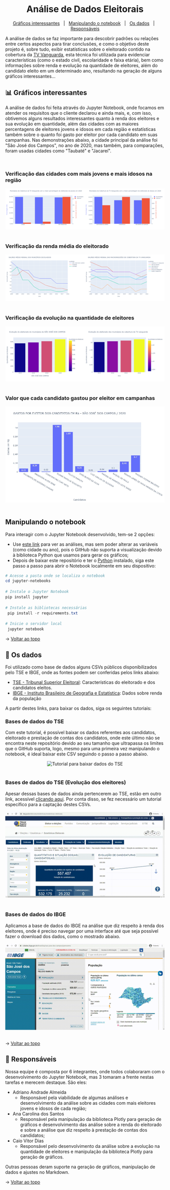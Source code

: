 <br id="topo">

<h1 align="center"> Análise de Dados Eleitorais </h1>

<p align="center"> 
    <a href="#analise">Gráficos interessantes</a> &nbsp | &nbsp 
    <a href="#notebook">Manipulando o notebook</a> &nbsp | &nbsp 
    <a href="#dados">Os dados</a> &nbsp | &nbsp 
    <a href="#equipe">Responsáveis</a>
</p>
   
A análise de dados se faz importante para descobrir padrões ou relações entre certos aspectos para tirar conclusões, e como o objetivo deste projeto é, sobre tudo, exibir estatísticas sobre o eleitorado contido na cobertura da [TV Vanguarda](http://vanguarda.tv/), esta técnica foi utilizada para evidenciar características (como o estado civil, escolaridade e faixa etária), bem como informações sobre renda e evolução na quantidade de eleitores, além do candidato eleito em um determinado ano, resultando na geração de alguns gráficos interessantes...

<span id="analise">

## :bar_chart: Gráficos interessantes

A análise de dados foi feita através do Jupyter Notebook, onde focamos em atender os requisitos que o cliente declarou e ainda mais, e, com isso, obtivemos alguns resultados interessantes quanto à renda dos eleitores e sua evolução em quantidade, além das cidades com as maiores percentagens de eleitores jovens e idosos em cada região e estatísticas também sobre o quanto foi gasto por eleitor por cada candidato em suas campanhas. Nas demonstrações abaixo, a cidade principal da análise foi "São José dos Campos", no ano de 2020, mas também, para comparações, foram usadas cidades como "Taubaté" e "Jacareí".

<br>

### Verificação das cidades com mais jovens e mais idosos na região

<div align="center">
  <img src="./img/idoso-jovem.jpg" alt="Cidades 'mais velhas' e 'mais novas'">
</div>

<br>

### Verificação da renda média do eleitorado

<div align="center">
  <img src="./img/renda.jpg" alt="Gráfico de renda média">
</div>

<br>

### Verificação da evolução na quantidade de eleitores

<div align="center">
  <img src="./img/evolucao.jpg" alt="Evolução de eleitores">
</div>

<br>

### Valor que cada candidato gastou por eleitor em campanhas

<div align="center">
  <img src="./img/valor-eleitor.jpg" alt="Valor por eleitor que cada candidato gastou">
</div>

<br>

<span id="notebook">

## Manipulando o notebook

Para interagir com o Jupyter Notebook desenvolvido, tem-se 2 opções:

- Use [este link]() para ver as análises, mas sem poder alterar as variáveis (como cidade ou ano), pois o GitHub não suporta a visualização devido à biblioteca Python que usamos para gerar os gráficos;
- Depois de baixar este repositório e ter o [Python](https://www.python.org/downloads/) instalado, siga este passo a passo para abrir o Notebook localmente em seu dispositivo:

```powershell
# Acesse a pasta onde se localiza o notebook
cd jupyter-notebooks

# Instale o Jupyter Notebook
pip install jupyter

# Instale as bibliotecas necessárias
 pip install -r requirements.txt

# Inicie o servidor local
 jupyter notebook
```

→ [Voltar ao topo](#topo)

<span id="dados">

## :open_file_folder: Os dados

Foi utilizado como base de dados alguns CSVs públicos disponibilizados pelo TSE e IBGE, onde as fontes podem ser conferidas pelos links abaixo:

- [TSE - Tribunal Superior Eleitoral](https://www.tse.jus.br/eleicoes/estatisticas/repositorio-de-dados-eleitorais-1/repositorio-de-dados-eleitorais): Características do eleitorado e dos candidatos eleitos.
- [IBGE - Instituto Brasileiro de Geografia e Estatística](https://cidades.ibge.gov.br/brasil/sp/sao-jose-dos-campos/pesquisa/19/29765?localidade1=355410&localidade2=355030): Dados sobre renda da população

A partir destes links, para baixar os dados, siga os seguintes tutoriais:

### Bases de dados do TSE

Com este tutorial, é possível baixar os dados referentes aos candidatos, eleitorado e prestação de contas dos candidatos, onde este último não se encontra neste repositório devido ao seu tamanho que ultrapassa os limites que o GitHub suporta, logo, mesmo para uma primeira vez manipulando o notebook, é ideal baixar este CSV seguindo o passo a passo abaixo.

<div align="center">
  <img src="./img/tutorial-tse.gif" alt="Tutorial para baixar dados do TSE">
</div>

<br>

### Bases de dados do TSE (Evolução dos eleitores)

Apesar dessas bases de dados ainda pertencerem ao TSE, estão em outro link, acessível [clicando aqui](http://www.tse.jus.br/eleicoes/estatisticas/estatisticas-eleitorais). Por conta disso, se fez necessário um tutorial específico para a captação destes CSVs.

<div align="center">
  <img src="./img/tutorial-evolucao.gif" alt="Tutorial para baixar dados de evolução do eleitorado do TSE">
</div>

<br>

### Bases de dados do IBGE

Aplicamos a base de dados do IBGE na análise que diz respeito à renda dos eleitores, onde é preciso navegar por uma interface até que seja possível fazer o download dos dados, como o mostrado abaixo.

<div align="center">
  <img src="./img/tutorial-ibge.gif" alt="Tutorial para baixar dados do IBGE">
</div>

<br>

→ [Voltar ao topo](#topo)

<span id="equipe">
	
## :busts_in_silhouette: Responsáveis
Nossa equipe é composta por 6 integrantes, onde todos colaboraram com o desenvolvimento do Jupyter Notebook, mas 3 tomaram a frente nestas tarefas e merecem destaque. São eles:

- Adriano Andrade Almeida
  - Responsável pela viabilidade de algumas análises e desenvolvimento da análise sobre as cidades com mais eleitores jovens e idosos de cada região;
- Ana Carolina dos Santos
  - Responsável pela manipulação da biblioteca Plotly para geração de gráficos e desenvolvimento das análise sobre a renda do eleitorado e sobre a análise que diz respeito à prestação de contas dos candidatos;
- Caio Vitor Dias
  - Responsável pelo desenvolvimento da análise sobre a evolução na quantidade de eleitores e manipulação da biblioteca Plotly para geração de gráficos.

Outras pessoas deram suporte na geração de gráficos, manipulação de dados e ajustes no Markdown.

→ [Voltar ao topo](#topo)
